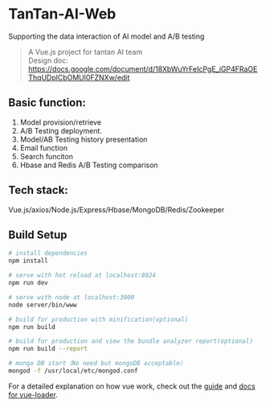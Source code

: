 # TanTan-AI-Web
Supporting the data interaction of AI model and A/B testing

> A Vue.js project for tantan AI team</br>
> Design doc: https://docs.google.com/document/d/18XbWuYrFeIcPgE_iGP4FRaOEThqUDplCbOMUl0FZNXw/edit

## Basic function:
1. Model provision/retrieve
2. A/B Testing deployment.
3. Model/AB Testing history presentation
4. Email function
5. Search funciton
6. Hbase and Redis A/B Testing comparison


## Tech stack:
Vue.js/axios/Node.js/Express/Hbase/MongoDB/Redis/Zookeeper

## Build Setup

``` bash
# install dependencies
npm install

# serve with hot reload at localhost:8024
npm run dev

# serve with node at localhost:3000
node server/bin/www

# build for production with minification(optional)
npm run build

# build for production and view the bundle analyzer report(optional)
npm run build --report

# mongo DB start（No need but mongoDB acceptable）
mongod -f /usr/local/etc/mongod.conf
```

For a detailed explanation on how vue work, check out the [guide](http://vuejs-templates.github.io/webpack/) and [docs for vue-loader](http://vuejs.github.io/vue-loader).
